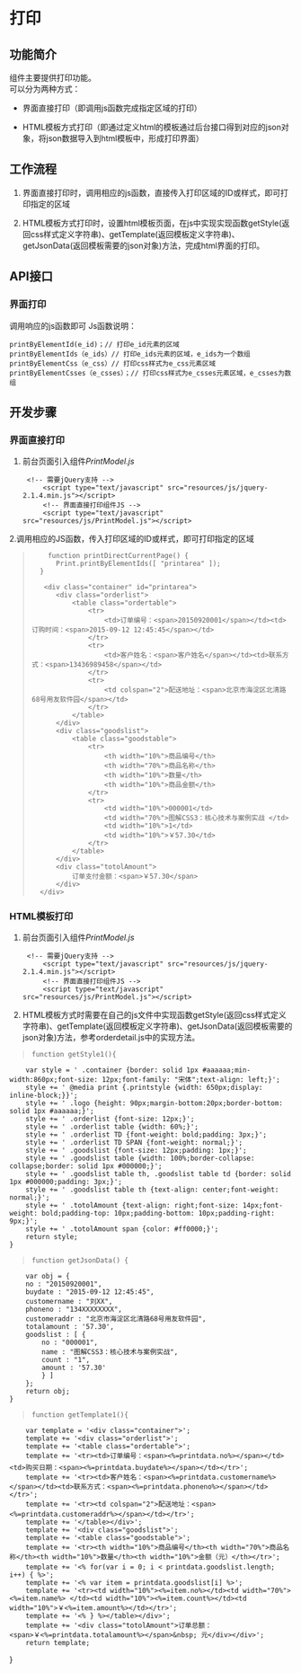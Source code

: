 # 打印 #

## 功能简介 ##

组件主要提供打印功能。  
可以分为两种方式：  

* 界面直接打印（即调用js函数完成指定区域的打印）   

* HTML模板方式打印（即通过定义html的模板通过后台接口得到对应的json对象，将json数据导入到html模板中，形成打印界面）  


## 工作流程 ##

1. 界面直接打印时，调用相应的js函数，直接传入打印区域的ID或样式，即可打印指定的区域    
 
2. HTML模板方式打印时，设置html模板页面，在js中实现实现函数getStyle(返回css样式定义字符串)、getTemplate(返回模板定义字符串)、getJsonData(返回模板需要的json对象)方法，完成html界面的打印。

## API接口 


### 界面打印 ###

调用响应的js函数即可
Js函数说明：  

	printByElementId(e_id)；// 打印e_id元素的区域
	printByElementIds（e_ids）// 打印e_ids元素的区域，e_ids为一个数组
	printByElementCss（e_css）// 打印css样式为e_css元素区域
	printByElementCsses（e_csses）；// 打印css样式为e_csses元素区域，e_csses为数组  


## 开发步骤 ##

### 界面直接打印 ###

1. 前台页面引入组件*PrintModel.js*  

		<!-- 需要jQuery支持 -->
			<script type="text/javascript" src="resources/js/jquery-2.1.4.min.js"></script>
			<!-- 界面直接打印组件JS -->
			<script type="text/javascript" src="resources/js/PrintModel.js"></script>
2.调用相应的JS函数，传入打印区域的ID或样式，即可打印指定的区域 

>    	  function printDirectCurrentPage() {
>     		Print.printByElementIds([ "printarea" ]);
>     	}   
> 
>        <div class="container" id="printarea">
> 			<div class="orderlist">
> 				<table class="ordertable">
> 					<tr>
> 						<td>订单编号：<span>20150920001</span></td><td>订购时间：<span>2015-09-12 12:45:45</span></td>
> 					</tr>
> 					<tr>
> 						<td>客户姓名：<span>客户姓名</span></td><td>联系方式：<span>13436989458</span></td>
> 					</tr>
> 					<tr>
> 						<td colspan="2">配送地址：<span>北京市海淀区北清路68号用友软件园</span></td>
> 					</tr>
> 				</table>
> 			</div>
> 			<div class="goodslist">
> 				<table class="goodstable">
> 					<tr>
> 						<th width="10%">商品编号</th>
> 						<th width="70%">商品名称</th>
> 						<th width="10%">数量</th>
> 						<th width="10%">商品金额</th>
> 					</tr>
> 					<tr>
> 						<td width="10%">000001</td>
> 						<td width="70%">图解CSS3：核心技术与案例实战 </td>
> 						<td width="10%">1</td>
> 						<td width="10%">￥57.30</td>
> 					</tr>
> 				</table>
> 			</div>
> 			<div class="totolAmount">
> 				订单支付金额：<span>￥57.30</span>
> 			</div>
> 		</div>

### HTML模板打印 ###

1. 前台页面引入组件*PrintModel.js*  

		<!-- 需要jQuery支持 -->
			<script type="text/javascript" src="resources/js/jquery-2.1.4.min.js"></script>
			<!-- 界面直接打印组件JS -->
			<script type="text/javascript" src="resources/js/PrintModel.js"></script>

2. HTML模板方式时需要在自己的js文件中实现函数getStyle(返回css样式定义字符串)、getTemplate(返回模板定义字符串)、getJsonData(返回模板需要的json对象)方法，参考orderdetail.js中的实现方法。 
>     function getStyle1(){
	    var style = ' .container {border: solid 1px #aaaaaa;min-width:860px;font-size: 12px;font-family: "宋体";text-align: left;}';
	    style += ' @media print {.printstyle {width: 650px;display: inline-block;}}';
	    style += ' .logo {height: 90px;margin-bottom:20px;border-bottom: solid 1px #aaaaaa;}';
		style += ' .orderlist {font-size: 12px;}';
		style += ' .orderlist table {width: 60%;}';
		style += ' .orderlist TD {font-weight: bold;padding: 3px;}';
		style += ' .orderlist TD SPAN {font-weight: normal;}';
		style += ' .goodslist {font-size: 12px;padding: 1px;}';
		style += ' .goodslist table {width: 100%;border-collapse: collapse;border: solid 1px #000000;}';
		style += ' .goodslist table th, .goodslist table td {border: solid 1px #000000;padding: 3px;}';
		style += ' .goodslist table th {text-align: center;font-weight: normal;}';
		style += ' .totolAmount {text-align: right;font-size: 14px;font-weight: bold;padding-top: 10px;padding-bottom: 10px;padding-right: 9px;}';
		style += ' .totolAmount span {color: #ff0000;}';
		return style;
	}

>     function getJsonData() {
	    var obj = {
		no : "20150920001",
		buydate : "2015-09-12 12:45:45",
		customername : "刘XX",
		phoneno : "134XXXXXXXX",
		customeraddr : "北京市海淀区北清路68号用友软件园",
		totalamount : '57.30',
		goodslist : [ {
			no : "000001",
			name : "图解CSS3：核心技术与案例实战",
			count : "1",
			amount : '57.30'
			} ]
		};
		return obj;
	}

 >     function getTemplate1(){
		var template = '<div class="container">';
		template += '<div class="orderlist">';
		template += '<table class="ordertable">';
		template += '<tr><td>订单编号：<span><%=printdata.no%></span></td><td>购买日期：<span><%=printdata.buydate%></span></td></tr>';
		template += '<tr><td>客户姓名：<span><%=printdata.customername%></span></td><td>联系方式：<span><%=printdata.phoneno%></span></td></tr>';
		template += '<tr><td colspan="2">配送地址：<span><%=printdata.customeraddr%></span></td></tr>';
		template += '</table></div>';
		template += '<div class="goodslist">';
		template += '<table class="goodstable">';
		template += '<tr><th width="10%">商品编号</th><th width="70%">商品名称</th><th width="10%">数量</th><th width="10%">金额（元）</th></tr>';
		template += '<% for(var i = 0; i < printdata.goodslist.length; i++) { %>';
		template += '<% var item = printdata.goodslist[i] %>';
		template += '<tr><td width="10%"><%=item.no%></td><td width="70%"><%=item.name%> </td><td width="10%"><%=item.count%></td><td width="10%">￥<%=item.amount%></td></tr>';
		template += '<% } %></table></div>';
		template += '<div class="totolAmount">订单总额：<span>￥<%=printdata.totalamount%></span>&nbsp; 元</div></div>';
		return template;
}








